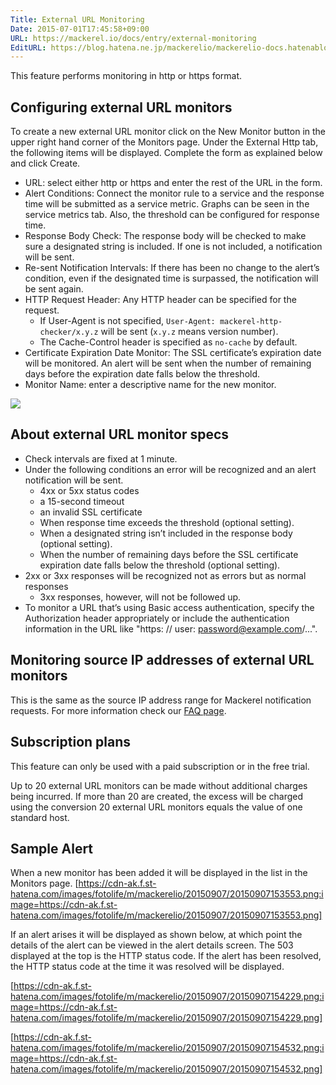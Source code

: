 ```yaml
---
Title: External URL Monitoring
Date: 2015-07-01T17:45:58+09:00
URL: https://mackerel.io/docs/entry/external-monitoring
EditURL: https://blog.hatena.ne.jp/mackerelio/mackerelio-docs.hatenablog.mackerel.io/atom/entry/8454420450099749045
---
```


This feature performs monitoring in http or https format.

## Configuring external URL monitors
To create a new external URL monitor click on the New Monitor button in the upper right hand corner of the Monitors page. Under the External Http tab, the following items will be displayed. Complete the form as explained below and click Create.

* URL: select either http or https and enter the rest of the URL in the form.
* Alert Conditions: Connect the monitor rule to a service and the response time will be submitted as a service metric. Graphs can be seen in the service metrics tab. Also, the threshold can be configured for response time. 
* Response Body Check: The response body will be checked to make sure a designated string is included. If one is not included, a notification will be sent.
* Re-sent Notification Intervals: If there has been no change to the alert’s condition, even if the designated time is surpassed, the notification will be sent again.
* HTTP Request Header: Any HTTP header can be specified for the request.
  * If User-Agent is not specified, `User-Agent: mackerel-http-checker/x.y.z` will be sent (`x.y.z` means version number).
  * The Cache-Control header is specified as `no-cache` by default.
* Certificate Expiration Date Monitor: The SSL certificate’s expiration date will be monitored. An alert will be sent when the number of remaining days before the expiration date falls below the threshold.
* Monitor Name: enter a descriptive name for the new monitor.

![](https://cdn-ak.f.st-hatena.com/images/fotolife/a/andyyk/20160316/20160316160744.png)

## About external URL monitor specs

* Check intervals are fixed at 1 minute.
* Under the following conditions an error will be recognized and an alert notification will be sent.
    * 4xx or 5xx status codes 
    * a 15-second timeout 
    * an invalid SSL certificate  
    * When response time exceeds the threshold (optional setting).
    * When a designated string isn’t included in the response body (optional setting).
    * When the number of remaining days before the SSL certificate expiration date falls below the threshold (optional setting). 
* 2xx or 3xx responses will be recognized not as errors but as normal responses
    * 3xx responses, however, will not be followed up.
* To monitor a URL that’s using Basic access authentication,  specify the Authorization header appropriately or include the authentication information in the URL like "https: // user: password@example.com/...".

## Monitoring source IP addresses of external URL monitors
This is the same as the source IP address range for Mackerel notification requests. For more information check our [FAQ page](https://mackerel.io/docs/entry/faq/spec/source-ip-addresses).

## Subscription plans
This feature can only be used with a paid subscription or in the free trial.

Up to 20 external URL monitors can be made without additional charges being incurred.
If more than 20 are created, the excess will be charged using the conversion 20 external URL monitors equals the value of one standard host.

## Sample Alert
When a new monitor has been added it will be displayed in the list in the Monitors page.
[https://cdn-ak.f.st-hatena.com/images/fotolife/m/mackerelio/20150907/20150907153553.png:image=https://cdn-ak.f.st-hatena.com/images/fotolife/m/mackerelio/20150907/20150907153553.png]

If an alert arises it will be displayed as shown below, at which point the details of the alert can be viewed in the alert details screen.
The 503 displayed at the top is the HTTP status code.
If the alert has been resolved, the HTTP status code at the time it was resolved will be displayed. 

[https://cdn-ak.f.st-hatena.com/images/fotolife/m/mackerelio/20150907/20150907154229.png:image=https://cdn-ak.f.st-hatena.com/images/fotolife/m/mackerelio/20150907/20150907154229.png]

[https://cdn-ak.f.st-hatena.com/images/fotolife/m/mackerelio/20150907/20150907154532.png:image=https://cdn-ak.f.st-hatena.com/images/fotolife/m/mackerelio/20150907/20150907154532.png]
